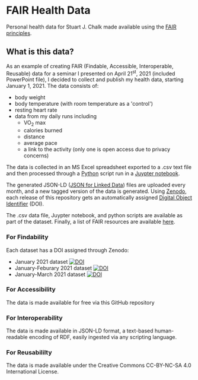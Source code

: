 # FAIR Health Data
Personal health data for Stuart J. Chalk made available using the 
[FAIR principles](https://www.force11.org/group/fairgroup/fairprinciples).
## What is this data?
As an example of creating FAIR (Findable, Accessible, Interoperable, Reusable) 
data for a seminar I presented on April 21<sup>st</sup>, 2021 (included PowerPoint file), 
I decided to collect and publish my health data, starting January 1, 2021.  The data consists of:
- body weight
- body temperature (with room temperature as a 'control')
- resting heart rate
- data from my daily runs including
    - VO<sub>2</sub> max
    - calories burned
    - distance
    - average pace
    - a link to the activity (only one is open access due to privacy concerns)
    
The data is collected in an MS Excel spreadsheet exported to a .csv text file
and then processed through a [Python](https://www.python.org/) script run in 
a [Juypter notebook]().

The generated JSON-LD ([JSON for Linked Data](https://www.w3.org/TR/json-ld])) 
files are uploaded every month, and a new tagged version of the data is generated. Using 
[Zenodo](https://zenodo.org/), each release of this repository gets an 
automatically assigned [Digital Object Identifier](https://www.doi.org/) (DOI).

The .csv data file, Juypter notebook, and python scripts are available as part 
of the dataset. Finally, a list of FAIR resources are available 
[here](https://docs.google.com/document/d/1BCyZOSvIuMY7GX7y1-NXWqDYsJt-TTDLCBgGsZ7wbiM/edit?usp=sharing).

### For Findability
Each dataset has a DOI assigned through Zenodo:
- January 2021 dataset [![DOI](https://zenodo.org/badge/DOI/10.5281/zenodo.4699646.svg)](https://doi.org/10.5281/zenodo.4699646)
- January-Feburary 2021 dataset [![DOI](https://zenodo.org/badge/DOI/10.5281/zenodo.4699655.svg)](https://doi.org/10.5281/zenodo.4699655)
- January-March 2021 dataset [![DOI](https://zenodo.org/badge/326083668.svg)](https://zenodo.org/badge/latestdoi/326083668)

### For Accessibility
The data is made available for free via this GitHub repository
### For Interoperability
The data is made available in JSON-LD format, a text-based human-readable 
encoding of RDF, easily ingested via any scripting language.
### For Reusabililty
The data is made available under the Creative Commons 
CC-BY-NC-SA 4.0 International License.
